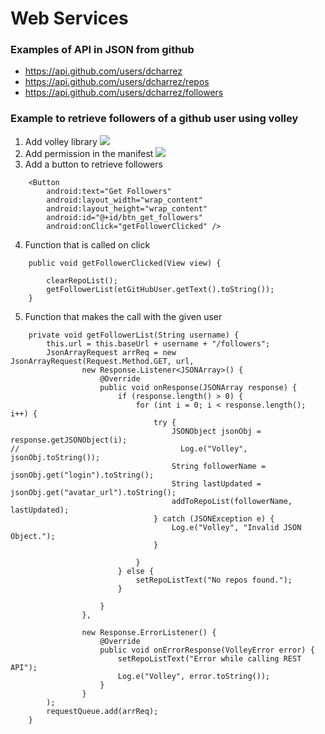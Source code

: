 # Web Services


### Examples of API in JSON from github

* https://api.github.com/users/dcharrez
* https://api.github.com/users/dcharrez/repos
* https://api.github.com/users/dcharrez/followers


### Example to retrieve followers of a github user using volley

1. Add volley library
![](https://github.com/dcharrez/Android-programming/blob/master/web_services/imgs/ws_1.png)
2. Add permission in the manifest
![](https://github.com/dcharrez/Android-programming/blob/master/web_services/imgs/ws_2.png)
3. Add a button to retrieve followers
```
    <Button
        android:text="Get Followers"
        android:layout_width="wrap_content"
        android:layout_height="wrap_content"
        android:id="@+id/btn_get_followers"
        android:onClick="getFollowerClicked" />
```
4. Function that is called on click
```
    public void getFollowerClicked(View view) {

        clearRepoList();
        getFollowerList(etGitHubUser.getText().toString());
    }
```
5. Function that makes the call with the given user
```
    private void getFollowerList(String username) {
        this.url = this.baseUrl + username + "/followers";
        JsonArrayRequest arrReq = new JsonArrayRequest(Request.Method.GET, url,
                new Response.Listener<JSONArray>() {
                    @Override
                    public void onResponse(JSONArray response) {
                        if (response.length() > 0) {
                            for (int i = 0; i < response.length(); i++) {
                                try {
                                    JSONObject jsonObj = response.getJSONObject(i);
//                                    Log.e("Volley", jsonObj.toString());
                                    String followerName = jsonObj.get("login").toString();
                                    String lastUpdated = jsonObj.get("avatar_url").toString();
                                    addToRepoList(followerName, lastUpdated);
                                } catch (JSONException e) {
                                    Log.e("Volley", "Invalid JSON Object.");
                                }

                            }
                        } else {
                            setRepoListText("No repos found.");
                        }

                    }
                },

                new Response.ErrorListener() {
                    @Override
                    public void onErrorResponse(VolleyError error) {
                        setRepoListText("Error while calling REST API");
                        Log.e("Volley", error.toString());
                    }
                }
        );
        requestQueue.add(arrReq);
    }
```
